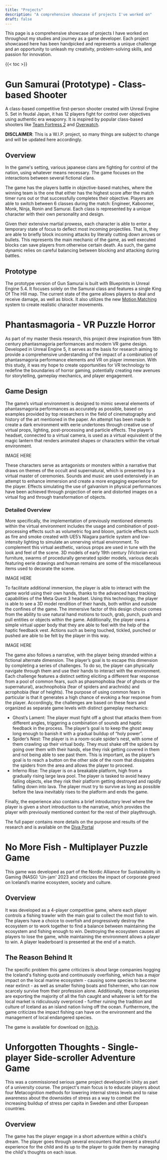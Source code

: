 ```yaml
---
title: "Projects"
description: "A comprehensive showcase of projects I've worked on"
draft: false
---
```


This page is a comprehensive showcase of projects I have worked on throughout my studies and journey as a game developer. 
Each project showcased here has been handpicked and represents a unique challenge and an opportunity to unleash my creativity, problem-solving skills, and passion for innovation.

{{< toc >}}

# Gun Samurai (Prototype) - Class-based Shooter
A class-based competitive first-person shooter created with Unreal Engine 5. Set in feudal Japan, it has 12 players fight for control over objectives using authentic era weaponry. It is inspired by popular class-based shooters like [Team Fortress 2](https://store.steampowered.com/app/440/Team_Fortress_2/) and [Overwatch](https://store.steampowered.com/app/2357570/Overwatch_2/).

**DISCLAIMER**: This is a W.I.P. project, so many things are subject to change and will be updated here accordingly.

## Overview
In the game's setting, various japanese clans are fighting for control of the nation, using whatever means necessary. The game focuses on the interactions between several fictional clans. 

The game has the players battle in objective-based matches, where the winning team is the one that either has the highest score after the match timer runs out or that successfully completes their objective. Players are able to switch between 6 classes during the match: Engineer, Kaboomer, Monk, Ninja, Ronin and Samurai. Each class is represented by a unique character with their own personality and design.

Given their extensive martial prowess, each character is able to enter a temporary state of focus to deflect most incoming projectiles. That is, they are able to briefly block incoming attacks by literally cutting down arrows or bullets. This represents the main mechanic of the game, as well executed blocks can save players from otherwise certain death. As such, the game dynamic relies on careful balancing between blocking and attacking during battles.

## Prototype
The prototype version of Gun Samurai is built with Blueprints in Unreal Engine 5.4. It focuses solely on the Samurai class and features a single King Of The Hill map. The current state of the game allows players to deal and receive damage, as well as block. It also utilizes the new [Motion Matching](https://dev.epicgames.com/documentation/en-us/unreal-engine/motion-matching-in-unreal-engine) system to create realistic character movements.

# Phantasmagoria - VR Puzzle Horror

As part of my master thesis research, this project drew inspiration from 18th century phantasmagoria performances and modern VR game design. Developed in Unreal Engine 5, it serves as the basis for research aiming to provide a comprehensive understanding of the impact of a combination of phantasmagoria performance elements and VR on player immersion. With this study, it was my hope to create opportunities for VR technology to redefine the boundaries of horror gaming, potentially creating new avenues for storytelling, gameplay mechanics, and player engagement.

## Game Design

The game’s virtual environment is designed to mimic several elements of phantasmagoria performances as accurately as possible, based on examples provided by top researchers in the field of cinematography and history of the art mentioned in the paper. An attempt has been made to create a dark environment with eerie undertones through creative use of virtual props, lighting, post-processing and particle effects. The player’s headset, connected to a virtual camera, is used as a virtual equivalent of the magic lantern that renders animated shapes or characters within the virtual environment. 

IMAGE HERE

These characters serve as antagonists or monsters within a narrative that draws on themes of the occult and supernatural, which is presented by a virtual master of ceremonies. Sounds and music are used extensively in an attempt to enhance immersion and create a more engaging experience for the player. Effects simulating the use of galvanism in physical performances have been achieved through projection of eerie and distorted images on a virtual fog and through transformation of objects.

### Detailed Overview
More specifically, the implementation of previously mentioned elements within the virtual environment includes the usage and combination of post-processing effects such as volumetric fog and bloom, particle effects such as fire and smoke created with UE5’s Niagara particle system and low-intensity lighting to simulate an unnerving virtual environment. To complement this virtual aesthetic, various props are used in tune with the look and feel of the scene. 3D models of early 19th century (Victorian era) furniture, swarms of procedurally generated spider models, various decals featuring eerie drawings and human remains are some of the miscellaneous items used to decorate the scene.

IMAGE HERE

To facilitate additional immersion, the player is able to interact with the game world using their own hands, thanks to the advanced hand tracking capabilities of the Meta Quest 3 headset. Using this technology, the player is able to see a 3D model rendition of their hands, both within and outside the confines of the game. The immersive factor of this design choice comes from the ability to use natural hand motions to touch, grab, punch, push and pull entities or objects within the game. Additionally, the player owns a simple virtual upper body that they are able to feel with the help of the haptic feedback vest. Actions such as being touched, tickled, punched or pushed are able to be felt by the player in this way.

IMAGE HERE

The game also follows a narrative, with the player being stranded within a fictional alternate dimension. The player’s goal is to escape this dimension by completing a series of challenges. To do so, the player can physically navigate through them and use their hands to interact with the environment. Each challenge features a distinct setting eliciting a different fear response from a pool of common fears, such as phasmophobia (fear of ghosts or the supernatural), arachnophobia (fear of spiders and arachnids) and acrophobia (fear of heights). The purpose of using common fears in particular is that it generates a high chance of evoking a fear response from the player. Accordingly, the challenges are based on these fears and organized as separate game levels with distinct gameplay mechanics:

- Ghost’s Lament: The player must fight off a ghost that attacks them from different angles, triggering a combination of sounds and haptic feedback in the process. The player’s goal is to keep the ghost away long enough to banish it with a gradual buildup of “holy power”.
- Spider’s Nest: The player is in a room-scale spider’s nest, with some of them crawling up their virtual body. They must shake off the spiders by going over them with their hands, else they risk getting covered in them and not being able to see past them. This is important, as the player’s goal is to reach a button on the other side of the room that dissipates the spiders from the area and allows the player to proceed.
- Inferno Rise: The player is on a breakable platform, high from a gradually rising large lava pool. The player is tasked to avoid heavy falling objects, else they risk their platform getting destroyed and rapidly falling down into lava. The player must try to survive as long as possible before the lava inevitably rises to the platform and ends the game.

Finally, the experience also contains a brief introductory level where the player is given a short introduction to the narrative, which provides the player with previously mentioned context for the rest of their playthrough.

The full paper contains more details on the purpose and results of the research and is available on the [Diva Portal](https://www.diva-portal.org/smash/record.jsf?dswid=-8254&pid=diva2%3A1881449&c=1&searchType=SIMPLE&language=sv&query=Matija+Milakovic&af=%5B%5D&aq=%5B%5B%5D%5D&aq2=%5B%5B%5D%5D&aqe=%5B%5D&noOfRows=50&sortOrder=author_sort_asc&sortOrder2=title_sort_asc&onlyFullText=false&sf=all)

# No More Fish - Multiplayer Puzzle Game

This game was developed as part of the Nordic Alliance for Sustainability in Gaming (NASG) 'Un-jam' 2023 and criticizes the impact of corporate greed on Iceland’s marine ecosystem, society and culture.

## Overview

It was developed as a 4-player competitive game, where each player controls a fishing trawler with the main goal to collect the most fish to win. The players have a choice to overfish and progressively destroy the ecosystem or to work together to find a balance between maintaining the ecosystem and fishing enough to win. Destroying the ecosystem causes all players to lose the game, while maintaining the environment allows a player to win. A player leaderboard is presented at the end of a match.

## The Reason Behind It

The specific problem this game criticizes is about large companies hogging the Iceland's fishing quota and continuously overfishing, which has a major impact on the local marine ecosystem - causing some species to become near extinct - as well as smaller fishing boats and fishermen, who can now scarcely survive from their profession alone. Additionally, these companies are exporting the majority of all the fish caught and whatever is left for the local market is ridiculously overpriced - further ruining the tradition and culture of Iceland as an island nation living off the ocean.
Furthermore, the game criticizes the impact fishing can have on the environment and the management of local endangered species.

The game is available for download on [itch.io](https://kreateer.itch.io/no-more-fish).

# Unforgotten Thoughts - Single-player Side-scroller Adventure Game

This was a commissioned serious game project developed in Unity as part of a university course. The project's main focus is to educate players about four Metacognition methods for lowering internal stress levels and to raise awareness about the downsides of stress as a way to combat the increasing buildup of stress per capita in Sweden and other European countries.

## Overview

The game has the player engage in a short adventure within a child's dream. The player goes through several encounters that present a stressful experience for the child and its up to the player to guide them by managing the child's thoughts on each issue.